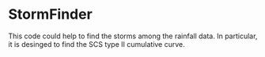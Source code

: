 # StormFinder
This code could help to find the storms among the rainfall data. In particular, it is desinged to find the SCS type II cumulative curve. 
